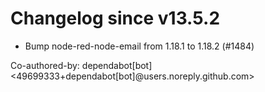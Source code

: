 # Changelog since v13.5.2
- Bump node-red-node-email from 1.18.1 to 1.18.2 (#1484)

Co-authored-by: dependabot[bot] <49699333+dependabot[bot]@users.noreply.github.com> 
